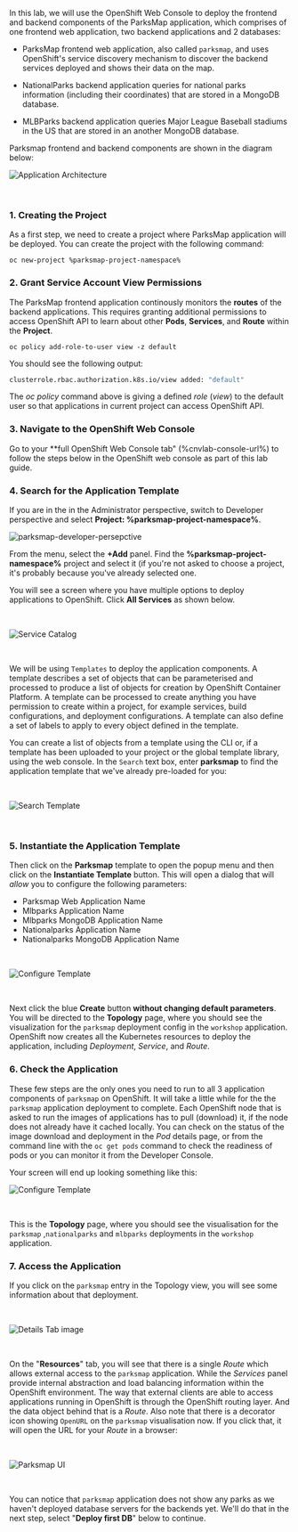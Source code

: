 In this lab, we will use the OpenShift Web Console to deploy the frontend and backend components of the ParksMap application, which comprises of one frontend web application, two backend applications and 2 databases:

- ParksMap frontend web application, also called `parksmap`, and uses OpenShift's service discovery mechanism to discover the backend services deployed and shows their data on the map.

- NationalParks backend application queries for national parks information (including their coordinates) that are stored in a MongoDB database. 

- MLBParks backend application queries Major League Baseball stadiums in the US that are stored in an another MongoDB database.

Parksmap frontend and backend components are shown in the diagram below:
 <br/>

![Application Architecture](img/roadshow-app-architecture-main.png)  

 <br/>

### 1. Creating the Project

As a first step, we need to create a project where ParksMap application will be deployed. You can create the project with the following command:

```execute
oc new-project %parksmap-project-namespace%
```

### 2.  Grant Service Account View Permissions

The ParksMap frontend application continously monitors the **routes** of the backend applications. This requires granting additional permissions to access OpenShift API to learn about other **Pods**, **Services**, and **Route** within the **Project**. 


```execute
oc policy add-role-to-user view -z default
```

You should see the following output:

~~~bash
clusterrole.rbac.authorization.k8s.io/view added: "default"
~~~

The *oc policy* command above is giving a defined _role_ (*view*) to the default user so that applications in current project can access OpenShift API.

### 3. Navigate to the OpenShift Web Console

Go to your **full OpenShift Web Console tab" (%cnvlab-console-url%) to follow the steps below in the OpenShift web console as part of this lab guide.

### 4.  Search for the Application Template

If you are in the in the Administrator perspective, switch to Developer perspective and select **Project: %parksmap-project-namespace%**.

![parksmap-developer-persepctive](img/explore-dev-view-new.png)

From the menu, select the **+Add** panel. Find the **%parksmap-project-namespace%** project and select it (if you're not asked to choose a project, it's probably because you've already selected one.

You will see a screen where you have multiple options to deploy applications to OpenShift. Click **All Services** as shown below.

 <br/>

![Service Catalog](img/parksmap-all-servces-new.png)  

 <br/>

We will be using `Templates` to deploy the application components. A template describes a set of objects that can be parameterised and processed to produce a list of objects for creation by OpenShift Container Platform. A template can be processed to create anything you have permission to create within a project, for example services, build configurations, and deployment configurations. A template can also define a set of labels to apply to every object defined in the template.

You can create a list of objects from a template using the CLI or, if a template has been uploaded to your project or the global template library, using the web console. In the `Search` text box, enter **parksmap** to find the application template that we've already pre-loaded for you: 

 <br/>

![Search Template](img/parksmap-search-template-new.png)  

 <br/>

### 5. Instantiate the Application Template

Then click on the **Parksmap** template to open the popup menu and then click on the **Instantiate Template** button. This will open a dialog that will *allow* you to configure the following parameters:

- Parksmap Web Application Name
- Mlbparks Application Name
- Mlbparks MongoDB Application Name
- Nationalparks Application Name
- Nationalparks MongoDB Application Name
 <br/>

![Configure Template](img/parksmap-application-template-new.png)  

 <br/>

Next click the blue **Create** button **without changing default parameters**. You will be directed to the **Topology** page, where you should see the visualization for the `parksmap` deployment config in the `workshop` application. OpenShift now creates all the Kubernetes resources to deploy the application, including *Deployment*, *Service*, and *Route*.


### 6. Check the Application

These few steps are the only ones you need to run to all 3 application components of `parksmap` on OpenShift. It will take a little while for the the `parksmap` application deployment to complete. Each OpenShift node that is asked to run the images of applications has to pull (download) it, if the node does not already have it cached locally. You can check on the status of the image download and deployment in the *Pod* details page, or from the command line with the `oc get pods` command to check the readiness of pods or you can monitor it from the Developer Console.

Your screen will end up looking something like this:
 <br/> 

![Configure Template](img/parksmap-topology-1-new.png)   

 <br/>

This is the **Topology** page, where you should see the visualisation for the `parksmap` ,`nationalparks`  and `mlbparks` deployments in the `workshop` application.


### 7. Access the Application

If you click on the `parksmap` entry in the Topology view, you will see some information about that deployment. 

 <br/>

![Details Tab image](img/parksmap-topology-route-new.png)

 <br/>

On the "**Resources**" tab, you will see that there is a single *Route* which allows external access to the `parksmap` application. While the *Services* panel provide internal abstraction and load balancing information within the OpenShift environment. The way that external clients are able to access applications running in OpenShift is through the OpenShift routing layer. And the data object behind that is a *Route*. Also note that there is a decorator icon showing `OpenURL` on the `parksmap` visualisation now. If you click that, it will open the URL for your *Route* in a browser:

 <br/>

![Parksmap UI](img/parksmap-view-not-working.png)

 <br/>

You can notice that `parksmap` application does not show any parks as we haven't deployed database servers for the backends yet. We'll do that in the next step, select "**Deploy first DB**" below to continue.



